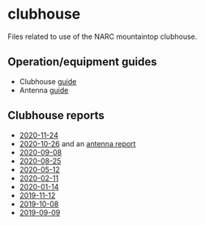 # clubhouse

Files related to use of the NARC mountaintop clubhouse.

## Operation/equipment guides

- Clubhouse [guide](https://nittany-amateur-radio-club.github.io/clubhouse/clubhouse-guide.html)
- Antenna [guide](https://nittany-amateur-radio-club.github.io/clubhouse/antennas.html)

## Clubhouse reports

- [2020-11-24](https://nittany-amateur-radio-club.github.io/clubhouse/2020-11-24-clubhouse-rpt.html)
- [2020-10-26](https://nittany-amateur-radio-club.github.io/clubhouse/2020-10-26-clubhouse-rpt.html) and an [antenna report](https://nittany-amateur-radio-club.github.io/clubhouse/antenna-status-2020-10-26.html)
- [2020-09-08](https://nittany-amateur-radio-club.github.io/clubhouse/2020-09-08-clubhouse-rpt.html)
- [2020-08-25](https://nittany-amateur-radio-club.github.io/clubhouse/2020-08-25-clubhouse-rpt.html)
- [2020-05-12](https://nittany-amateur-radio-club.github.io/clubhouse/2020-05-12-clubhouse-rpt.html)
- [2020-02-11](https://nittany-amateur-radio-club.github.io/clubhouse/2020-02-11-clubhouse-rpt.html)
- [2020-01-14](https://nittany-amateur-radio-club.github.io/clubhouse/2020-01-14-clubhouse-rpt.html)
- [2019-11-12](https://nittany-amateur-radio-club.github.io/clubhouse/2019-11-12-clubhouse-rpt.html)
- [2019-10-08](https://nittany-amateur-radio-club.github.io/clubhouse/2019-10-08-clubhouse-rpt.html)
- [2019-09-09](https://nittany-amateur-radio-club.github.io/clubhouse/2019-09-10-clubhouse-rpt.html)
